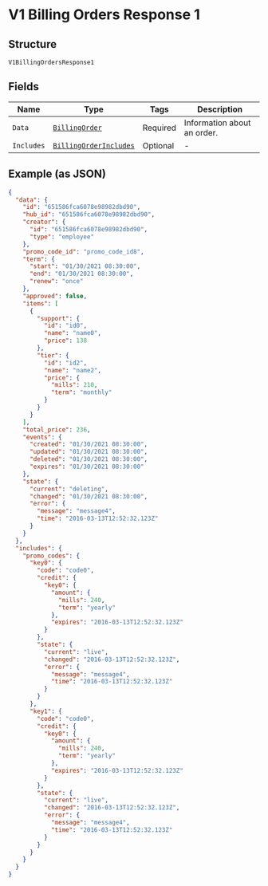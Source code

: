 
# V1 Billing Orders Response 1

## Structure

`V1BillingOrdersResponse1`

## Fields

| Name | Type | Tags | Description |
|  --- | --- | --- | --- |
| `Data` | [`BillingOrder`](../../doc/models/billing-order.md) | Required | Information about an order. |
| `Includes` | [`BillingOrderIncludes`](../../doc/models/billing-order-includes.md) | Optional | - |

## Example (as JSON)

```json
{
  "data": {
    "id": "651586fca6078e98982dbd90",
    "hub_id": "651586fca6078e98982dbd90",
    "creator": {
      "id": "651586fca6078e98982dbd90",
      "type": "employee"
    },
    "promo_code_id": "promo_code_id8",
    "term": {
      "start": "01/30/2021 08:30:00",
      "end": "01/30/2021 08:30:00",
      "renew": "once"
    },
    "approved": false,
    "items": [
      {
        "support": {
          "id": "id0",
          "name": "name0",
          "price": 138
        },
        "tier": {
          "id": "id2",
          "name": "name2",
          "price": {
            "mills": 210,
            "term": "monthly"
          }
        }
      }
    ],
    "total_price": 236,
    "events": {
      "created": "01/30/2021 08:30:00",
      "updated": "01/30/2021 08:30:00",
      "deleted": "01/30/2021 08:30:00",
      "expires": "01/30/2021 08:30:00"
    },
    "state": {
      "current": "deleting",
      "changed": "01/30/2021 08:30:00",
      "error": {
        "message": "message4",
        "time": "2016-03-13T12:52:32.123Z"
      }
    }
  },
  "includes": {
    "promo_codes": {
      "key0": {
        "code": "code0",
        "credit": {
          "key0": {
            "amount": {
              "mills": 240,
              "term": "yearly"
            },
            "expires": "2016-03-13T12:52:32.123Z"
          }
        },
        "state": {
          "current": "live",
          "changed": "2016-03-13T12:52:32.123Z",
          "error": {
            "message": "message4",
            "time": "2016-03-13T12:52:32.123Z"
          }
        }
      },
      "key1": {
        "code": "code0",
        "credit": {
          "key0": {
            "amount": {
              "mills": 240,
              "term": "yearly"
            },
            "expires": "2016-03-13T12:52:32.123Z"
          }
        },
        "state": {
          "current": "live",
          "changed": "2016-03-13T12:52:32.123Z",
          "error": {
            "message": "message4",
            "time": "2016-03-13T12:52:32.123Z"
          }
        }
      }
    }
  }
}
```

